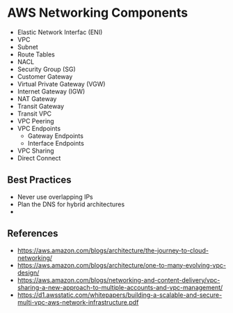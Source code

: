 # AWS Networking Components
- Elastic Network Interfac (ENI)
- VPC
- Subnet
- Route Tables
- NACL
- Security Group (SG)
- Customer Gateway
- Virtual Private Gateway (VGW)
- Internet Gateway (IGW)
- NAT Gateway
- Transit Gateway
- Transit VPC
- VPC Peering
- VPC Endpoints
    - Gateway Endpoints
    - Interface Endpoints
- VPC Sharing
- Direct Connect

## Best Practices
- Never use overlapping IPs
- Plan the DNS for hybrid architectures
- 


## References
- https://aws.amazon.com/blogs/architecture/the-journey-to-cloud-networking/
- https://aws.amazon.com/blogs/architecture/one-to-many-evolving-vpc-design/
- https://aws.amazon.com/blogs/networking-and-content-delivery/vpc-sharing-a-new-approach-to-multiple-accounts-and-vpc-management/
- https://d1.awsstatic.com/whitepapers/building-a-scalable-and-secure-multi-vpc-aws-network-infrastructure.pdf